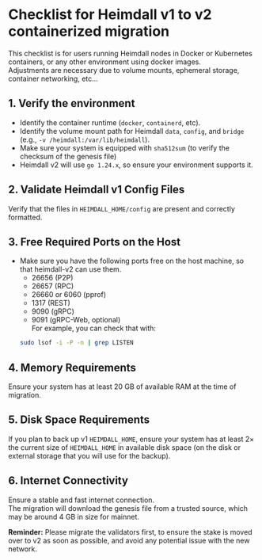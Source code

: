 # Checklist for Heimdall v1 to v2 containerized migration

This checklist is for users running Heimdall nodes in Docker or Kubernetes containers, or any other environment using docker images.  
Adjustments are necessary due to volume mounts, ephemeral storage, container networking, etc...

## 1. Verify the environment
   - Identify the container runtime (`docker`, `containerd`, etc).
   - Identify the volume mount path for Heimdall `data`, `config`, and `bridge` (e.g., `-v /heimdall:/var/lib/heimdall`).
   - Make sure your system is equipped with `sha512sum` (to verify the checksum of the genesis file)
   - Heimdall v2 will use `go 1.24.x`, so ensure your environment supports it.

## 2. Validate Heimdall v1 Config Files

Verify that the files in `HEIMDALL_HOME/config` are present and correctly formatted.

## 3. Free Required Ports on the Host
   - Make sure you have the following ports free on the host machine, so that heimdall-v2 can use them.
        * 26656 (P2P)
        * 26657 (RPC)
        * 26660 or 6060 (pprof)
        * 1317 (REST)
        * 9090 (gRPC)
        * 9091 (gRPC-Web, optional)  
  For example, you can check that with:
      ```bash
      sudo lsof -i -P -n | grep LISTEN
      ```
## 4. Memory Requirements 
Ensure your system has at least 20 GB of available RAM at the time of migration.

## 5. Disk Space Requirements
If you plan to back up v1 `HEIMDALL_HOME`,
ensure your system has at least 2× the current size of `HEIMDALL_HOME` in available disk space
(on the disk or external storage that you will use for the backup).

## 6. Internet Connectivity
Ensure a stable and fast internet connection.  
The migration will download the genesis file from a trusted source,
which may be around 4 GB in size for mainnet.

**Reminder:** Please migrate the validators first, to ensure the stake is moved over to v2 as soon as possible, and avoid any potential issue with the new network.
